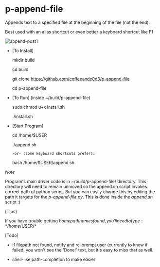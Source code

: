 # p-append-file
Appends text to a specified file at the beginning of the file (not the end). 

Best used with an alias shortcut or even better a keyboard shortcut like F1

![append-post1](https://user-images.githubusercontent.com/31811490/159101146-3ab9b2a3-794e-4900-9a1f-ae411711daa0.png)

* [To Install]

  mkdir build 

  cd build

  git clone https://github.com/coffeeandc0d3/p-append-file

  cd p-append-file

* [To Run] (inside ~/build/p-append-file)

  sudo chmod u+x install.sh

  ./install.sh

* [Start Program]

  cd /home/$USER
  
  ./append.sh
  
      -or- (some keyboard shortcuts prefer): 
      
  bash /home/$USER/append.sh 

*Note* 

Program's main driver code is in ~/build/p-append-file/ directory. 
This directory will need to remain unmoved so the append.sh script invokes correct path of python script. *But* you can easily change this by editing the path it targets for the *p-append-file.py*. This is done inside the *append.sh* script :) 

[Tips]

If you have trouble getting $home pathnames found, you'll need to type: */home/$USER/* <filename>

[Todo]

 * If filepath not found, notify and re-prompt user (currently to know if failed, you won't see the 
 'Done!' text, but it's easy to miss that as well. 
  
 * shell-like path-completion to make easier 
  
